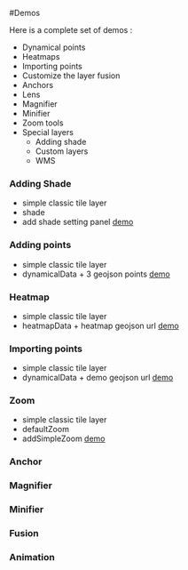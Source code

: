 
#Demos

Here is a complete set of demos :
- Dynamical points
- Heatmaps
- Importing points
- Customize the layer fusion
- Anchors
- Lens
- Magnifier
- Minifier
- Zoom tools
- Special layers
  - Adding shade
  - Custom layers
  - WMS

### Adding Shade
- simple classic tile layer
- shade
- add shade setting panel
[demo](http://jsbin.com/bixatibufogu/10/embed?js,output)

### Adding points
- simple classic tile layer
- dynamicalData + 3 geojson points
[demo](http://jsbin.com/bixatibufogu/10/embed?js,output)

### Heatmap
- simple classic tile layer
- heatmapData + heatmap geojson url
[demo](http://jsbin.com/bixatibufogu/10/embed?js,output)

### Importing points
- simple classic tile layer
- dynamicalData + demo geojson url
[demo](http://jsbin.com/bixatibufogu/10/embed?js,output)

### Zoom
- simple classic tile layer
- defaultZoom
- addSimpleZoom
[demo](http://jsbin.com/bixatibufogu/10/embed?js,output)

### Anchor
### Magnifier
### Minifier
### Fusion
### Animation
